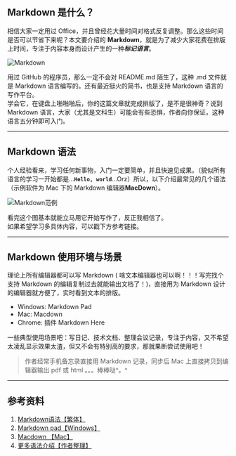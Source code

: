 ## Markdown 是什么？ 
相信大家一定用过 Office，并且曾经花大量时间对格式反复调整。那么这些时间是否可以节省下来呢？本文要介绍的 **Markdown**，就是为了减少大家花费在排版上时间，专注于内容本身而设计产生的一种***标记语言***。      

![Markdown](http://upload-images.jianshu.io/upload_images/80247-6fe66bf1cbbfc4f1.jpg?imageMogr2/auto-orient/strip%7CimageView2/2/w/1240)

用过 GitHub 的程序员，那么一定不会对 README.md 陌生了，这种 .md 文件就是 Markdown 语言编写的。还有最近挺火的简书，也是支持 Markdown 语言的写作平台。  
学会它，在键盘上啪啪啪后，你的这篇文章就完成排版了，是不是很神奇？说到 Markdown 语言，大家（尤其是文科生）可能会有些恐惧，作者向你保证，这种语言五分钟即可入门。 

---     

## Markdown 语法   
个人经验看来，学习任何新事物，入门一定要简单，并且快速见成果。（貌似所有语言的学习一开始都是...**`Hello, world`**...Orz）所以，以下介绍最常见的几个语法（示例软件为 Mac 下的 Markdown 编辑器**MacDown**）。    

![Markdown范例](http://upload-images.jianshu.io/upload_images/80247-60bf89af35fdb55c.png?imageMogr2/auto-orient/strip%7CimageView2/2/w/1240)

看完这个图基本就能立马用它开始写作了，反正我相信了。      
如果希望学习多具体内容，可以戳下方参考链接。 
      
---     

## Markdown 使用环境与场景   
理论上所有编辑器都可以写 Markdown ( 啥文本编辑器也可以啊！！！写完找个支持 Markdown 的编辑复制过去就能输出文档了！)，直接用为 Markdown 设计的编辑器就方便了，实时看到文本的排版。        

- Windows: Markdown Pad  
- Mac: Macdown   
- Chrome: 插件 Markdown Here  

一些典型使用场景吧：写日记、技术文档、整理会议记录，专注于内容，又不希望太凌乱显示效果太渣，但又不会有特别高的要求，那就果断尝试使用吧！    
>    作者经常手机备忘录直接用 Markdown 记录，同步后 Mac 上直接拷贝到编辑器输出 pdf 或 html 。。。棒棒哒^。^   

---     

## 参考资料 
1. [Markdown语法【繁体】](http://markdown.tw/)    
2. [Markdown pad【Windows】](http://markdownpad.com/)  
3. [Macdown 【Mac】](http://macdown.uranusjr.com/)  
4. [更多语法介绍【作者整理】](http://lzsdodo.me/?p=17)
